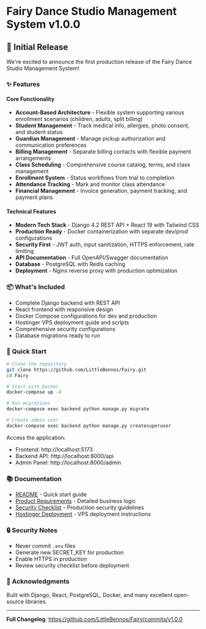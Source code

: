 # Fairy Dance Studio Management System v1.0.0

## 🎉 Initial Release

We're excited to announce the first production release of the Fairy Dance Studio Management System!

### ✨ Features

#### Core Functionality
- **Account-Based Architecture** - Flexible system supporting various enrollment scenarios (children, adults, split billing)
- **Student Management** - Track medical info, allergies, photo consent, and student status
- **Guardian Management** - Manage pickup authorization and communication preferences
- **Billing Management** - Separate billing contacts with flexible payment arrangements
- **Class Scheduling** - Comprehensive course catalog, terms, and class management
- **Enrollment System** - Status workflows from trial to completion
- **Attendance Tracking** - Mark and monitor class attendance
- **Financial Management** - Invoice generation, payment tracking, and payment plans

#### Technical Features
- **Modern Tech Stack** - Django 4.2 REST API + React 19 with Tailwind CSS
- **Production Ready** - Docker containerization with separate dev/prod configurations
- **Security First** - JWT auth, input sanitization, HTTPS enforcement, rate limiting
- **API Documentation** - Full OpenAPI/Swagger documentation
- **Database** - PostgreSQL with Redis caching
- **Deployment** - Nginx reverse proxy with production optimization

### 📦 What's Included

- Complete Django backend with REST API
- React frontend with responsive design
- Docker Compose configurations for dev and production
- Hostinger VPS deployment guide and scripts
- Comprehensive security configurations
- Database migrations ready to run

### 🚀 Quick Start

```bash
# Clone the repository
git clone https://github.com/LittleBennos/Fairy.git
cd Fairy

# Start with Docker
docker-compose up -d

# Run migrations
docker-compose exec backend python manage.py migrate

# Create admin user
docker-compose exec backend python manage.py createsuperuser
```

Access the application:
- Frontend: http://localhost:5173
- Backend API: http://localhost:8000/api
- Admin Panel: http://localhost:8000/admin

### 📚 Documentation

- [README](README.md) - Quick start guide
- [Product Requirements](PRD.md) - Detailed business logic
- [Security Checklist](SECURITY_CHECKLIST.md) - Production security guidelines
- [Hostinger Deployment](HOSTINGER_DEPLOYMENT.md) - VPS deployment instructions

### 🔒 Security Notes

- Never commit `.env` files
- Generate new SECRET_KEY for production
- Enable HTTPS in production
- Review security checklist before deployment

### 🙏 Acknowledgments

Built with Django, React, PostgreSQL, Docker, and many excellent open-source libraries.

---

**Full Changelog**: https://github.com/LittleBennos/Fairy/commits/v1.0.0
